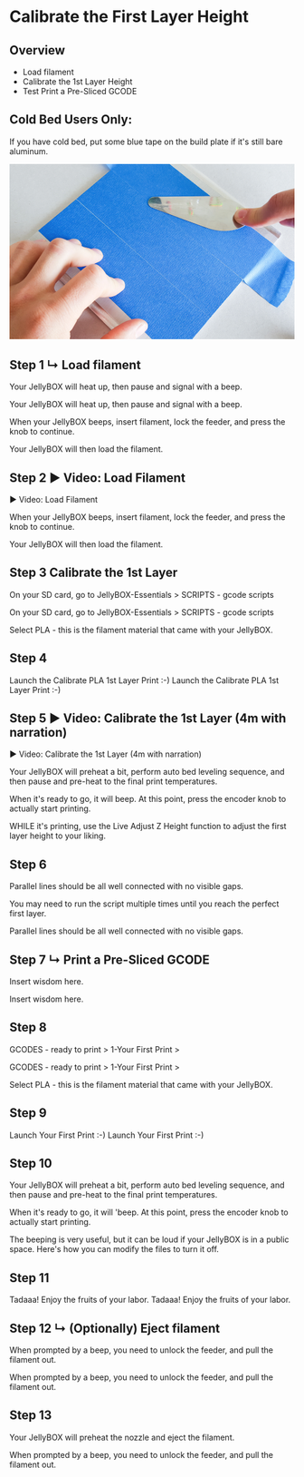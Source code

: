 # Calibrate the First Layer Height
## Overview
- Load filament
- Calibrate the 1st Layer Height
- Test Print a Pre-Sliced GCODE

## **Cold Bed Users Only:**
If you have cold bed, put some blue tape on the build plate if it's still bare aluminum.

![tape.png](assets/tape.png  ':size=500%')

## Step 1 ↳ Load filament
Your JellyBOX will heat up, then pause and signal with a beep.



Your JellyBOX will heat up, then pause and signal with a beep.

When your JellyBOX beeps, insert filament, lock the feeder, and press the knob to continue.

Your JellyBOX will then load the filament.





## Step 2 ▶ Video: Load Filament
▶ Video: Load Filament

When your JellyBOX beeps, insert filament, lock the feeder, and press the knob to continue.

Your JellyBOX will then load the filament.





## Step 3 Calibrate the 1st Layer
On your SD card, go to JellyBOX-Essentials &gt; SCRIPTS - gcode scripts


On your SD card, go to JellyBOX-Essentials > SCRIPTS - gcode scripts

Select PLA - this is the filament material that came with your JellyBOX.





## Step 4
Launch the Calibrate PLA 1st Layer Print :-)
Launch the Calibrate PLA 1st Layer Print :-)





## Step 5 ▶ Video: Calibrate the 1st Layer (4m with narration)
▶ Video: Calibrate the 1st Layer (4m with narration)

Your JellyBOX will preheat a bit, perform auto bed leveling sequence, and then pause and pre-heat to the final print temperatures.

When it's ready to go, it will beep. At this point, press the encoder knob to actually start printing.

WHILE it's printing, use the Live Adjust Z Height function to adjust the first layer height to your liking.





## Step 6
Parallel lines should be all well connected with no visible gaps.


You may need to run the script multiple times until you reach the perfect first layer.

Parallel lines should be all well connected with no visible gaps.





## Step 7 ↳ Print a Pre-Sliced GCODE
Insert wisdom here.


Insert wisdom here.





## Step 8
GCODES - ready to print &gt; 1-Your First Print &gt;



GCODES - ready to print > 1-Your First Print >

Select PLA - this is the filament material that came with your JellyBOX.





## Step 9
Launch Your First Print :-)
Launch Your First Print :-)





## Step 10
Your JellyBOX will preheat a bit, perform auto bed leveling sequence, and then pause and pre-heat to the final print temperatures.

When it's ready to go, it will 'beep. At this point, press the encoder knob to actually start printing.

The beeping is very useful, but it can be loud if your JellyBOX is in a public space. Here's how you can modify the files to turn it off.





## Step 11
Tadaaa! Enjoy the fruits of your labor.
Tadaaa! Enjoy the fruits of your labor.





## Step 12 ↳ (Optionally) Eject filament
When prompted by a beep, you need to unlock the feeder, and pull the filament out.



When prompted by a beep, you need to unlock the feeder, and pull the filament out.





## Step 13
Your JellyBOX will preheat the nozzle and eject the filament.

When prompted by a beep, you need to unlock the feeder, and pull the filament out.